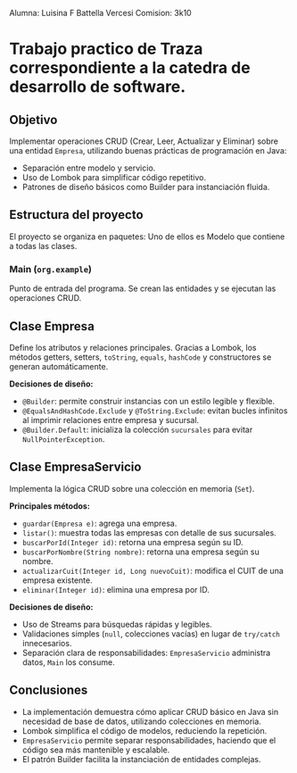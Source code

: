 
Alumna: Luisina F Battella Vercesi
Comision: 3k10

# Trabajo practico de Traza correspondiente a la catedra de desarrollo de software. 

## Objetivo
Implementar operaciones CRUD (Crear, Leer, Actualizar y Eliminar) sobre una entidad `Empresa`, utilizando buenas prácticas de programación en Java:
- Separación entre modelo y servicio.
- Uso de Lombok para simplificar código repetitivo.
- Patrones de diseño básicos como Builder para instanciación fluida.

## Estructura del proyecto
El proyecto se organiza en paquetes: Uno de ellos es Modelo que contiene a todas las clases.

### Main (`org.example`)
Punto de entrada del programa. Se crean las entidades y se ejecutan las operaciones CRUD.

## Clase Empresa
Define los atributos y relaciones principales. Gracias a Lombok, los métodos getters, setters, `toString`, `equals`, `hashCode` y constructores se generan automáticamente.

**Decisiones de diseño:**
- `@Builder`: permite construir instancias con un estilo legible y flexible.
- `@EqualsAndHashCode.Exclude` y `@ToString.Exclude`: evitan bucles infinitos al imprimir relaciones entre empresa y sucursal.
- `@Builder.Default`: inicializa la colección `sucursales` para evitar `NullPointerException`.

## Clase EmpresaServicio
Implementa la lógica CRUD sobre una colección en memoria (`Set`).

**Principales métodos:**
- `guardar(Empresa e)`: agrega una empresa.
- `listar()`: muestra todas las empresas con detalle de sus sucursales.
- `buscarPorId(Integer id)`: retorna una empresa según su ID.
- `buscarPorNombre(String nombre)`: retorna una empresa según su nombre.
- `actualizarCuit(Integer id, Long nuevoCuit)`: modifica el CUIT de una empresa existente.
- `eliminar(Integer id)`: elimina una empresa por ID.

**Decisiones de diseño:**
- Uso de Streams para búsquedas rápidas y legibles.
- Validaciones simples (`null`, colecciones vacías) en lugar de `try/catch` innecesarios.
- Separación clara de responsabilidades: `EmpresaServicio` administra datos, `Main` los consume.

## Conclusiones
- La implementación demuestra cómo aplicar CRUD básico en Java sin necesidad de base de datos, utilizando colecciones en memoria.
- Lombok simplifica el código de modelos, reduciendo la repetición.
- `EmpresaServicio` permite separar responsabilidades, haciendo que el código sea más mantenible y escalable.
- El patrón Builder facilita la instanciación de entidades complejas.
